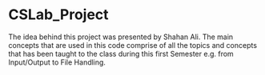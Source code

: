 # CSLab_Project
The idea behind this project was presented by Shahan Ali. The main concepts that are used in this code comprise of all the topics and concepts that has been taught to the class during this first Semester e.g. from Input/Output to File Handling.
